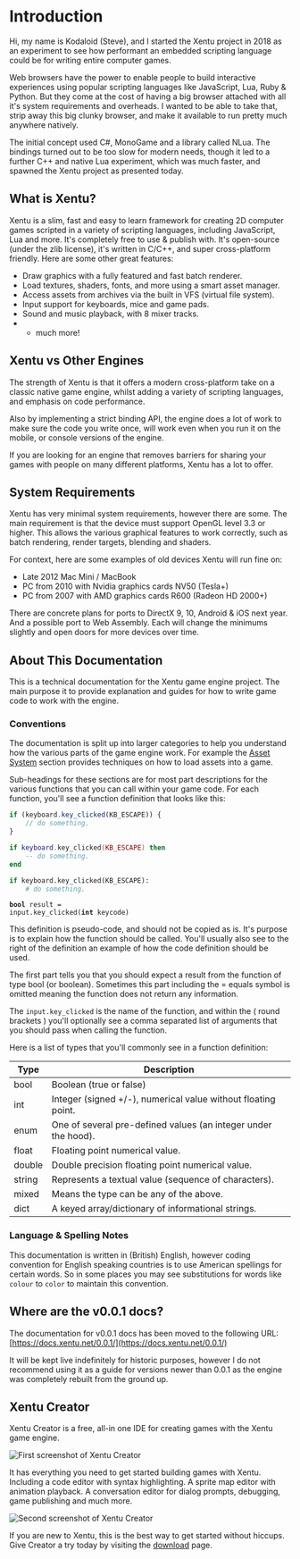 # Introduction

Hi, my name is Kodaloid (Steve), and I started the Xentu project in 2018 as an 
experiment to see how performant an embedded scripting language could be for
writing entire computer games.

Web browsers have the power to enable people to build interactive experiences 
using popular scripting languages like JavaScript, Lua, Ruby & Python. But they 
come at the cost of having a big browser attached with all it's system 
requirements and overheads. I wanted to be able to take that, strip away this 
big clunky browser, and make it available to run pretty much anywhere natively.

The initial concept used C#, MonoGame and a library called NLua. The bindings 
turned out to be too slow for modern needs, though it led to a further C++ and 
native Lua experiment, which was much faster, and spawned the Xentu project as 
presented today.

## What is Xentu?

Xentu is a slim, fast and easy to learn framework for creating 2D computer 
games scripted in a variety of scripting languages, including JavaScript, Lua 
and more. It's completely free to use & publish with. It's open-source (under 
the zlib license), it's written in C/C++, and super cross-platform friendly. 
Here are some other great features:

- Draw graphics with a fully featured and fast batch renderer.
- Load textures, shaders, fonts, and more using a smart asset manager.
- Access assets from archives via the built in VFS (virtual file system).
- Input support for keyboards, mice and game pads.
- Sound and music playback, with 8 mixer tracks.
- + much more!

## Xentu vs Other Engines

The strength of Xentu is that it offers a modern cross-platform take on a 
classic native game engine, whilst adding a variety of scripting languages, and 
emphasis on code performance.

Also by implementing a strict binding API, the engine does a lot of work to 
make sure the code you write once, will work even when you run it on the 
mobile, or console versions of the engine.

If you are looking for an engine that removes barriers for sharing your games 
with people on many different platforms, Xentu has a lot to offer.

## System Requirements

Xentu has very minimal system requirements, however there are some. The main 
requirement is that the device must support OpenGL level 3.3 or higher. 
This allows the various graphical features to work correctly, such as batch 
rendering, render targets, blending and shaders.

For context, here are some examples of old devices Xentu will run fine on:

- Late 2012 Mac Mini / MacBook
- PC from 2010 with Nvidia graphics cards NV50 (Tesla+)
- PC from 2007 with AMD graphics cards R600 (Radeon HD 2000+)

There are concrete plans for ports to DirectX 9, 10, Android & iOS next year. 
And a possible port to Web Assembly. Each will change the minimums slightly and 
open doors for more devices over time.

## About This Documentation

This is a technical documentation for the Xentu game engine project. The main 
purpose it to provide explanation and guides for how to write game code to work
with the engine.

### Conventions

The documentation is split up into larger categories to help you understand how
the various parts of the game engine work. For example the [Asset System](#asset-system) 
section provides techniques on how to load assets into a game. 

Sub-headings for these sections are for most part descriptions for the various 
functions that you can call within your game code. For each function, you'll
see a function definition that looks like this:

```javascript
if (keyboard.key_clicked(KB_ESCAPE)) {
	// do something.
}
```
```lua
if keyboard.key_clicked(KB_ESCAPE) then
	-- do something.
end
```
```python
if keyboard.key_clicked(KB_ESCAPE):
	# do something.
```

<code class="definition"><b>bool</b> result = input.key_clicked(<b>int</b> keycode)</code>

This definition is pseudo-code, and should not be copied as is. It's purpose is
to explain how the function should be called. You'll usually also see to the 
right of the definition an example of how the code definition should be used.

The first part tells you that you should expect a result from the function of type
bool (or boolean). Sometimes this part including the = equals symbol is omitted
meaning the function does not return any information.

The `input.key_clicked` is the name of the function, and within the (
 round brackets ) you'll optionally see a comma separated list of arguments that 
you should pass when calling the function.

Here is a list of types that you'll commonly see in a function definition:

Type | Description
---- | -----------
bool | Boolean (true or false)
int | Integer (signed +/-), numerical value without floating point.
enum | One of several pre-defined values (an integer under the hood).
float | Floating point numerical value.
double | Double precision floating point numerical value.
string | Represents a textual value (sequence of characters).
mixed | Means the type can be any of the above.
dict | A keyed array/dictionary of informational strings.

### Language & Spelling Notes

This documentation is written in (British) English, however coding convention
for English speaking countries is to use American spellings for certain words. 
So in some places you may see substitutions for words like `colour` to `color` 
to maintain this convention. 

## Where are the v0.0.1 docs?

The documentation for v0.0.1 docs has been moved to the following URL: [https://docs.xentu.net/0.0.1/](https://docs.xentu.net/0.0.1/)

It will be kept live indefinitely for historic purposes, however I do not 
recommend using it as a guide for versions newer than 0.0.1 as the engine was
completely rebuilt from the ground up.

## Xentu Creator

Xentu Creator is a free, all-in one IDE for creating games with the Xentu game engine.

![First screenshot of Xentu Creator](/images/screenshots/creator-01.png)

It has everything you need to get started building games with Xentu. Including 
a code editor with syntax highlighting. A sprite map editor with animation 
playback. A conversation editor for dialog prompts, debugging, game publishing 
and much more.

![Second screenshot of Xentu Creator](/images/screenshots/creator-02.png)

If you are new to Xentu, this is the best way to get started without hiccups.
Give Creator a try today by visiting the [download](https://xentu.net/download)
page.
